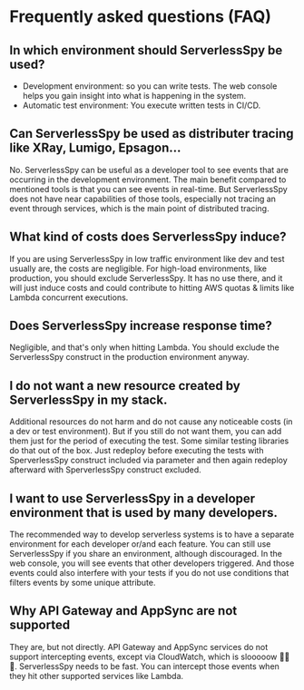 # Frequently asked questions (FAQ)

## In which environment should ServerlessSpy be used?
 - Development environment: so you can write tests. The web console helps you gain insight into what is happening in the system.
 - Automatic test environment: You execute written tests in CI/CD.

## Can ServerlessSpy be used as distributer tracing like XRay, Lumigo, Epsagon...
No. ServerlessSpy can be useful as a developer tool to see events that are occurring in the development environment. The main benefit compared to mentioned tools is that you can see events in real-time. But ServerlessSpy does not have near capabilities of those tools, especially not tracing an event through services, which is the main point of distributed tracing.

## What kind of costs does ServerlessSpy induce?
If you are using ServerlessSpy in low traffic environment like dev and test usually are, the costs are negligible. For high-load environments, like production, you should exclude ServerlessSpy. It has no use there, and it will just induce costs and could contribute to hitting AWS quotas & limits like Lambda concurrent executions.

## Does ServerlessSpy increase response time?
Negligible, and that's only when hitting Lambda. You should exclude the ServerlessSpy construct in the production environment anyway.

## I do not want a new resource created by ServerlessSpy in my stack.
Additional resources do not harm and do not cause any noticeable costs (in a dev or test environment). But if you still do not want them, you can add them just for the period of executing the test. Some similar testing libraries do that out of the box. Just redeploy before executing the tests with SperverlessSpy construct included via parameter and then again redeploy afterward with SperverlessSpy construct excluded.

## I want to use ServerlessSpy in a developer environment that is used by many developers.
The recommended way to develop serverless systems is to have a separate environment for each developer or/and each feature. You can still use ServerlessSpy if you share an environment, although discouraged. In the web console, you will see events that other developers triggered. And those events could also interfere with your tests if you do not use conditions that filters events by some unique attribute.

## Why API Gateway and AppSync are not supported
They are, but not directly. API Gateway and AppSync services do not support intercepting events, except via CloudWatch, which is slooooow 🐌🐌🐌. ServerlessSpy needs to be fast. You can intercept those events when they hit other supported services like Lambda.
